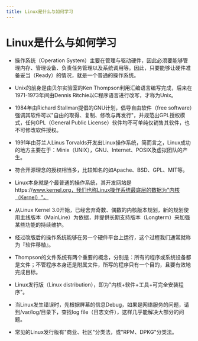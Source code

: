 ```yaml
---
title: Linux是什么与如何学习
---
```


# Linux是什么与如何学习

* 操作系统（Operation System）主要在管理与驱动硬件，因此必须要能够管理内存、管理设备、负责任务管理以及系统调用等。因此，只要能够让硬件准备妥当（Ready）的情况，就是一个普通的操作系统。

* Unix的前身是由贝尔实验室的Ken Thompson利用汇编语言编写完成，后来在1971-1973年间由Dennis Ritchie以C程序语言进行改写，才称为Unix。

* 1984年由Richard Stallman提倡的GNU计划，倡导自由软件（free software）强调其软件可以"自由的取得、复制、修改与再发行"，并规范出GPL授权模式，任何GPL（General Public License）软件均不可单纯仅销售其软件，也不可修改软件授权。

* 1991年由芬兰人Linus Torvalds开发出Linux操作系统，简而言之，Linux成功的地方主要在于：Minix（UNIX），GNU、Internet、POSIX及虚拟团队的产生。

* 符合开源理念的授权相当多，比较知名的如Apache、BSD、GPL、MIT等。

* Linux本身就是个最普通的操作系统，其开发网站是https://www.kernel.org，我们也称Linux操作系统最底层的数据为"内核（Kernel）"。

* 从Linux Kernel 3.0开始，已经舍弃奇数、偶数的内核版本规划，新的规划使用主线版本（MainLine）为依据，并提供长期支持版本（Longterm）来加强某些功能的持续维护。

* 经过改版后的操作系统能够在另一个硬件平台上运行，这个过程我们通常就称为『软件移植』。

* Thompson的文件系统有两个重要的概念，分别是：所有的程序或系统设备都是文件；不管程序本身还是附属文件，所写的程序只有一个目的，且要有效地完成目标。

* Linux发行版（Linux distribution），即为"内核+软件+工具+可完全安装程序"。

* 当Linux发生错误时，先根据屏幕的信息Debug，如果是网络服务的问题，请到/var/log/目录下，查找log file（日志文件），这样几乎能解决大部分的问题。

* 常见的Linux发行版有"商业、社区"分类法，或"RPM、DPKG"分类法。